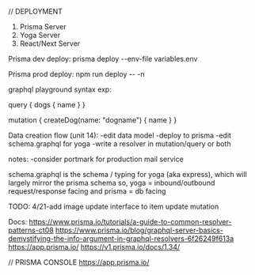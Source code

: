 // DEPLOYMENT
1. Prisma Server
2. Yoga Server
3. React/Next Server

Prisma dev deploy: prisma deploy --env-file variables.env
<!-- I think this opened the dialogue to change the deploy target and deploy -->
Prisma prod deploy: npm run deploy -- -n

graphql playground syntax exp:

query {
  dogs {
    name
  }
}

mutation {
  createDog(name: "dogname") {
    name
  }
}

Data creation flow (unit 14):
-edit data model
-deploy to prisma
-edit schema.graphql for yoga
-write a resolver in mutation/query or both

notes:
-consider portmark for production mail service

schema.graphql is the schema / typing for yoga (aka express), which will largely mirror the prisma schema
  so, yoga = inbound/outbound request/response facing and prisma = db facing

TODO:
4/21-add image update interface to item update mutation

Docs:
https://www.prisma.io/tutorials/a-guide-to-common-resolver-patterns-ct08
https://www.prisma.io/blog/graphql-server-basics-demystifying-the-info-argument-in-graphql-resolvers-6f26249f613a
https://app.prisma.io/
https://v1.prisma.io/docs/1.34/

// PRISMA CONSOLE
https://app.prisma.io/